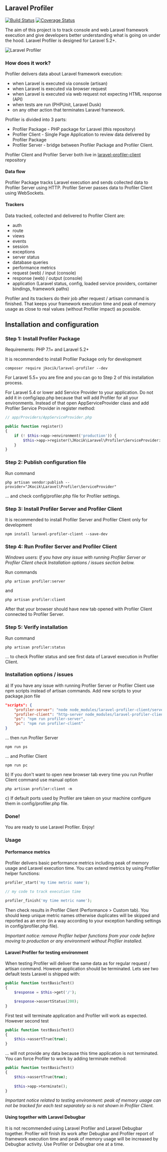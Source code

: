 ## Laravel Profiler

[![Build Status](https://travis-ci.org/jkocik/laravel-profiler.svg?branch=master)](https://travis-ci.org/jkocik/laravel-profiler)
[![Coverage Status](https://coveralls.io/repos/github/jkocik/laravel-profiler/badge.svg?branch=master)](https://coveralls.io/github/jkocik/laravel-profiler?branch=master)

The aim of this project is to track console and web Laravel framework execution and give developers
better understanding what is going on under the hood. Laravel Profiler is designed for Laravel 5.2+.

![Laravel Profiler](https://drive.google.com/uc?export=view&id=12TSAEW1butnLfmFxO3Pw4GhF96B8PUSk)

### How does it work?

Profiler delivers data about Laravel framework execution:
- when Laravel is executed via console (artisan)
- when Laravel is executed via browser request
- when Laravel is executed via web request not expecting HTML response (API)
- when tests are run (PHPUnit, Laravel Dusk)
- on any other action that terminates Laravel framework.

Profiler is divided into 3 parts:
- Profiler Package - PHP package for Laravel (this repository)
- Profiler Client - Single Page Application to review data delivered by Profiler Package
- Profiler Server - bridge between Profiler Package and Profiler Client.

Profiler Client and Profiler Server both live in [laravel-profiler-client](https://github.com/jkocik/laravel-profiler-client) repository

#### Data flow

Profiler Package tracks Laravel execution and sends collected data to Profiler Server using HTTP.
Profiler Server passes data to Profiler Client using WebSockets.

#### Trackers

Data tracked, collected and delivered to Profiler Client are:
- auth
- route
- views
- events
- session
- exceptions
- server status
- database queries
- performance metrics
- request (web) / input (console)
- response (web) / output (console)
- application (Laravel status, config, loaded service providers, container bindings, framework paths)

Profiler and its trackers do their job after request / artisan command is finished.
That keeps your framework execution time and peak of memory usage as close to real values (without Profiler impact)
as possible.

## Installation and configuration

### Step 1: Install Profiler Package

Requirements: PHP 7.1+ and Laravel 5.2+

It is recommended to install Profiler Package only for development

```shell
composer require jkocik/laravel-profiler --dev
```

For Laravel 5.5+ you are fine and you can go to Step 2 of this installation process.

For Laravel 5.4 or lower add Service Provider to your application.
Do not add it in config/app.php because that will add Profiler
for all your environments. Instead of that open AppServiceProvider class
and add Profiler Service Provider in register method:

```php
// app/Providers/AppServiceProvider.php

public function register()
{
    if (! $this->app->environment('production')) {
        $this->app->register(\JKocik\Laravel\Profiler\ServiceProvider::class);
    }
}
``` 

### Step 2: Publish configuration file

Run command

```shell
php artisan vendor:publish --provider="JKocik\Laravel\Profiler\ServiceProvider"
```

... and check config/profiler.php file for Profiler settings.

### Step 3: Install Profiler Server and Profiler Client

It is recommended to install Profiler Server and Profiler Client only for development

```shell
npm install laravel-profiler-client --save-dev
```

### Step 4: Run Profiler Server and Profiler Client

_Windows users: If you have any issue with running Profiler Server or Profiler Client
check Installation options / issues section below._

Run commands

```shell
php artisan profiler:server
```

and 

```shell
php artisan profiler:client
```

After that your browser should have new tab opened with Profiler Client connected to Profiler Server.

### Step 5: Verify installation

Run command

```shell
php artisan profiler:status
```

... to check Profiler status and see first data of Laravel execution in Profiler Client.

### Installation options / issues

a) If you have any issue with running Profiler Server or Profiler Client use npm scripts instead of artisan commands.
Add new scripts to your package.json file

```json
"scripts": {
    "profiler-server": "node node_modules/laravel-profiler-client/server/server.js http=8099 ws=1901",
    "profiler-client": "http-server node_modules/laravel-profiler-client/dist/ -o -s",
    "ps": "npm run profiler-server",
    "pc": "npm run profiler-client"    
}
```

... then run Profiler Server

```shell
npm run ps
```

... and Profiler Client

```shell
npm run pc
```

b) If you don't want to open new browser tab every time you run Profiler Client command use manual option

```shell
php artisan profiler:client -m
```

c) If default ports used by Profiler are taken on your machine configure them in config/profiler.php file.

### Done!
 
You are ready to use Laravel Profiler. Enjoy!

### Usage

#### Performance metrics

Profiler delivers basic performance metrics including peak of memory usage and Laravel execution time.
You can extend metrics by using Profiler helper functions:

```php
profiler_start('my time metric name');

// my code to track execution time

profiler_finish('my time metric name');
``` 

Then check results in Profiler Client (Performance > Custom tab). You should keep unique metric names
otherwise duplicates will be skipped and reported as an error (in a way according to your exception handling
settings in config/profiler.php file).

_Important notice: remove Profiler helper functions from your code
before moving to production or any environment without Profiler installed._

#### Laravel Profiler for testing environment

When testing Profiler will deliver the same data as for regular request / artisan command. However application should be
terminated. Lets see two default tests Laravel is shipped with:

```php
public function testBasicTest()
{
    $response = $this->get('/');

    $response->assertStatus(200);
}
``` 

First test will terminate application and Profiler will work as expected. However second test

```php
public function testBasicTest()
{
    $this->assertTrue(true);
}
```

... will not provide any data because this time application is not terminated. You can force
Profiler to work by adding terminate method:

```php
public function testBasicTest()
{
    $this->assertTrue(true);
    
    $this->app->terminate();
}
```

_Important notice related to testing environment: peak of memory usage can not be tracked for each test separately
so is not shown in Profiler Client._

#### Using together with Laravel Debugbar

It is not recommended using Laravel Profiler and Laravel Debugbar together. Profiler will finish
its work after Debugbar and Profiler report of framework execution time and peak of memory usage will
be increased by Debugbar activity. Use Profiler or Debugbar one at a time.
